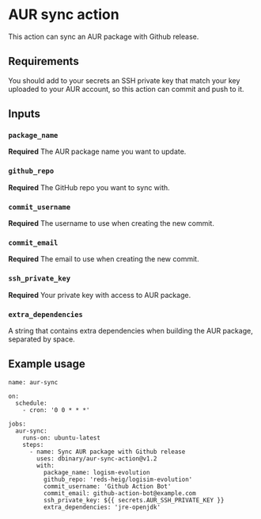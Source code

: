 # AUR sync action

This action can sync an AUR package with Github release.


## Requirements

You should add to your secrets an SSH private key that match your key uploaded to your AUR account,
so this action can commit and push to it.


## Inputs

### `package_name`
**Required** The AUR package name you want to update.

### `github_repo`
**Required** The GitHub repo you want to sync with.

### `commit_username`
**Required** The username to use when creating the new commit.

### `commit_email`
**Required** The email to use when creating the new commit.

### `ssh_private_key`
**Required** Your private key with access to AUR package.

### `extra_dependencies`
A string that contains extra dependencies when building the AUR package, separated by space.

## Example usage
```
name: aur-sync

on:
  schedule:
    - cron: '0 0 * * *'

jobs:
  aur-sync:
    runs-on: ubuntu-latest
    steps:
      - name: Sync AUR package with Github release
        uses: dbinary/aur-sync-action@v1.2
        with:
          package_name: logism-evolution
          github_repo: 'reds-heig/logisim-evolution'
          commit_username: 'Github Action Bot'
          commit_email: github-action-bot@example.com
          ssh_private_key: ${{ secrets.AUR_SSH_PRIVATE_KEY }}
          extra_dependencies: 'jre-openjdk'
```
